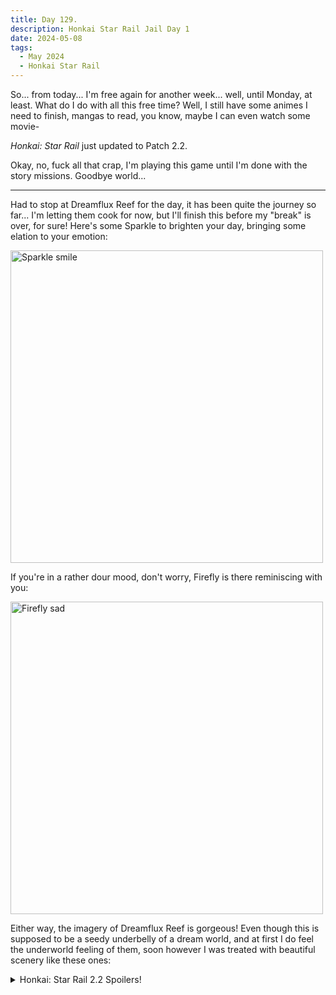 ```yaml
---
title: Day 129.
description: Honkai Star Rail Jail Day 1
date: 2024-05-08
tags: 
  - May 2024
  - Honkai Star Rail
---
```


So... from today... I'm free again for another week... well, until Monday, at least. What do I do with all this free time? Well, I still have some animes I need to finish, mangas to read, you know, maybe I can even watch some movie-

*Honkai: Star Rail* just updated to Patch 2.2.

Okay, no, fuck all that crap, I'm playing this game until I'm done with the story missions. Goodbye world...

-----

Had to stop at Dreamflux Reef for the day, it has been quite the journey so far... I'm letting them cook for now, but I'll finish this before my "break" is over, for sure! Here's some Sparkle to brighten your day, bringing some elation to your emotion:

<img src="https://cdn.discordapp.com/attachments/1005427409027346512/1239111316208353280/smile.png?ex=6641bbd7&is=66406a57&hm=9c0c71e331fa5bc2c6842077a1bc162e518a4a3578cd9a11a4ccb5262f747a3b&" width="500px" alt="Sparkle smile"></img>

If you're in a rather dour mood, don't worry, Firefly is there reminiscing with you:

<img src="https://cdn.discordapp.com/attachments/1005427409027346512/1239111316564611113/sad.png?ex=6641bbd7&is=66406a57&hm=03a832b24a19adcab4c2a6267add7bf2cea74a27994bf7d73306f24d599de986&" width="500px" alt="Firefly sad"></img>

Either way, the imagery of Dreamflux Reef is gorgeous! Even though this is supposed to be a seedy underbelly of a dream world, and at first I do feel the underworld feeling of them, soon however I was treated with beautiful scenery like these ones:

<details>
<summary>Honkai: Star Rail 2.2 Spoilers!</summary>

<img src="https://cdn.discordapp.com/attachments/1005427409027346512/1239111432960999454/Screenshot_2024-05-08_164245.png?ex=6641bbf3&is=66406a73&hm=50176bbdecf54e5e71f4092a1507519261314a90f8a5ac7a45bc62f2ac5ef310&" width="500px" alt="Dreamflux Reef elevator scene"></img>

<img src="https://cdn.discordapp.com/attachments/1005427409027346512/1239111433820700692/Screenshot_2024-05-08_165041.png?ex=6641bbf3&is=66406a73&hm=e8a9ddf7affff90314571c50287873af510d6784521ad9eb4ffee72e1353d559&" width="500px" alt="Misha and the Dreamflux Reef Memoria"></img>

</details>